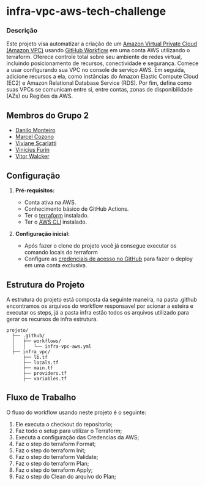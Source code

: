 # infra-vpc-aws-tech-challenge

### Descrição
Este projeto visa automatizar a criação de um [Amazon Virtual Private Cloud (Amazon VPC)](https://aws.amazon.com/pt/vpc/) usando [GitHub Workflow](https://docs.github.com/pt/actions) em uma conta AWS utilizando o terraform. 
 Oferece controle total sobre seu ambiente de redes virtual, incluindo posicionamento de recursos, conectividade e segurança. Comece a usar configurando sua VPC no console de serviço AWS. Em seguida, adicione recursos a ela, como instâncias do Amazon Elastic Compute Cloud (EC2) e Amazon Relational Database Service (RDS). Por fim, defina como suas VPCs se comunicam entre si, entre contas, zonas de disponibilidade (AZs) ou Regiões da AWS.

## Membros do Grupo 2
- [Danilo Monteiro](https://github.com/dmonteirosouza)
- [Marcel Cozono](https://github.com/macozono)
- [Viviane Scarlatti](https://github.com/viviane-scarlatti)
- [Vinicius Furin](https://github.com/VFurin)
- [Vitor Walcker](https://github.com/VitorWalcker)

## Configuração

1. **Pré-requisitos:**
    - Conta ativa na AWS.
    - Conhecimento básico de GitHub Actions.
    - Ter o [terraform](https://developer.hashicorp.com/terraform/downloads) instalado.
    - Ter o [AWS CLI](https://aws.amazon.com/pt/cli/) instalado.
  
2. **Configuração inicial:**
    - Após fazer o clone do projeto você já consegue executar os comando locais do terraform
    - Configure as [credenciais de acesso no GitHub](https://docs.github.com/pt/actions/security-guides/using-secrets-in-github-actions) para fazer o deploy em uma conta exclusiva.
  
## Estrutura do Projeto

A estrutura do projeto está composta da seguinte maneira, na pasta .github encontramos os arquivos do workflow responsavel por acionar a esteira e executar os steps, já a pasta infra estão todos os arquivos utilizado para gerar os recursos de infra estrutura. 

```
projeto/
  ├── .github/
  │   ├── workflows/
  │   │   └── infra-vpc-aws.yml
  ├── infra_vpc/
      ├── lb.tf
      ├── locals.tf
      ├── main.tf
      ├── providers.tf
      ├── variables.tf      
```
## Fluxo de Trabalho

O fluxo do workflow usando neste projeto é o seguinte:

1. Ele executa o checkout do repositorio;
2. Faz todo o setup para utilizar o Terraform;
3. Executa a configuração das Credencias da AWS;
4. Faz o step do terraform Format;
5. Faz o step do terraform Init;
6. Faz o step do terraform Validate;
7. Faz o step do terraform Plan;
8. Faz o step do terraform Apply;
9. Faz o step do Clean do arquivo do Plan;